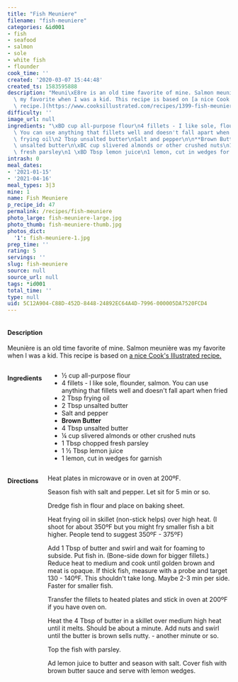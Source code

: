 ```yaml
---
title: "Fish Meuniere"
filename: "fish-meuniere"
categories: &id001
- fish
- seafood
- salmon
- sole
- white fish
- flounder
cook_time: ''
created: '2020-03-07 15:44:48'
created_ts: 1583595888
description: "Meuni\xE8re is an old time favorite of mine. Salmon meuni\xE8re was\
  \ my favorite when I was a kid. This recipe is based on [a nice Cook's Illustrated\
  \ recipe.](https://www.cooksillustrated.com/recipes/1399-fish-meuniere-with-toasted-slivered-almonds?incode=MCSCM00L0&ref=new_search_experience_7)"
difficulty: ''
image_url: null
ingredients: "\xBD cup all-purpose flour\n4 fillets - I like sole, flounder, salmon.\
  \ You can use anything that fillets well and doesn't fall apart when fried\n2 Tbsp\
  \ frying oil\n2 Tbsp unsalted butter\nSalt and pepper\n\n**Brown Butter**\n4 Tbsp\
  \ unsalted butter\n\xBC cup slivered almonds or other crushed nuts\n1 Tbsp chopped\
  \ fresh parsley\n1 \xBD Tbsp lemon juice\n1 lemon, cut in wedges for garnish"
intrash: 0
meal_dates:
- '2021-01-15'
- '2021-04-16'
meal_types: 3|3
mine: 1
name: Fish Meuniere
p_recipe_id: 47
permalink: /recipes/fish-meuniere
photo_large: fish-meuniere-large.jpg
photo_thumb: fish-meuniere-thumb.jpg
photos_dict:
  '1': fish-meuniere-1.jpg
prep_time: ''
rating: 5
servings: ''
slug: fish-meuniere
source: null
source_url: null
tags: *id001
total_time: ''
type: null
uid: 5C12A904-C88D-452D-8448-24892EC64A4D-7996-000005DA7520FCD4
---
```

<div class="large-8 medium-7 columns" id="writeup">		<div id="description"><h4>Description</h4>
<div class="box box-description content"><p>Meunière is an old time favorite of mine. Salmon meunière was my favorite when I was a kid. This recipe is based on <a href="https://www.cooksillustrated.com/recipes/1399-fish-meuniere-with-toasted-slivered-almonds?incode=MCSCM00L0&amp;ref=new_search_experience_7">a nice Cook's Illustrated recipe.</a></p>
</div></div>	</div><!-- #writeup -->
</div><!-- #row-one -->
<div class="row" id="row-two">	<div class="medium-4 small-5 columns" id="ingredients"><h4>Ingredients</h4><div class="box box-ingredients content"><ul>
<li>½ cup all-purpose flour</li>
<li>4 fillets - I like sole, flounder, salmon. You can use anything that fillets well and doesn't fall apart when fried</li>
<li>2 Tbsp frying oil</li>
<li>2 Tbsp unsalted butter</li>
<li>Salt and pepper</li>
<li><strong>Brown Butter</strong></li>
<li>4 Tbsp unsalted butter</li>
<li>¼ cup slivered almonds or other crushed nuts</li>
<li>1 Tbsp chopped fresh parsley</li>
<li>1 ½ Tbsp lemon juice</li>
<li>1 lemon, cut in wedges for garnish</li>
</ul>
</div>	</div>	<div class="medium-6 small-7 columns" id="directions"><h4>Directions</h4><div class="box box-directions content"><p>Heat plates in microwave or in oven at 200ºF.</p>
<p>Season fish with salt and pepper. Let sit for 5 min or so.</p>
<p>Dredge fish in flour and place on baking sheet.</p>
<p>Heat frying oil in skillet (non-stick helps) over high heat. (I shoot for about 350ºF but you might fry smaller fish a bit higher. People tend to suggest 350ºF - 375ºF)</p>
<p>Add 1 Tbsp of butter and swirl and wait for foaming to subside. Put fish in. (Bone-side down for bigger fillets.) Reduce heat to medium and cook until golden brown and meat is opaque. If thick fish, measure with a probe and target 130 - 140ºF. This shouldn't take long. Maybe 2-3 min per side. Faster for smaller fish.</p>
<p>Transfer the fillets to heated plates and stick in oven at 200ºF if you have oven on.</p>
<p>Heat the 4 Tbsp of butter in a skillet over medium high heat until it melts. Should be about a minute. Add nuts and swirl until the butter is brown sells nutty. - another minute or so.</p>
<p>Top the fish with parsley.</p>
<p>Ad lemon juice to butter and season with salt. Cover fish with brown butter sauce and serve with lemon wedges.</p>
</div>	</div>